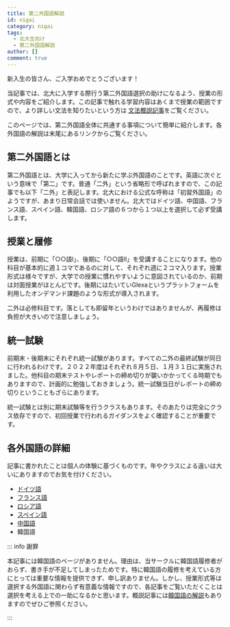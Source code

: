 ```yaml
---
title: 第二外国語解説
id: nigai
category: nigai
tags:
  - 北大生向け
  - 第二外国語解説
author: []
comment: true
---
```

新入生の皆さん、ご入学おめでとうございます！

当記事では、北大に入学する際行う第二外国語選択の助けになるよう、授業の形式や内容をご紹介します。この記事で触れる学習内容はあくまで授業の範囲ですので、より詳しい文法を知りたいという方は<!--\\\\\\[タイトル](URL)-->
[文法概説記事](/tags?tag=%E6%96%87%E6%B3%95%E6%A6%82%E8%AA%AC)をご覧ください。

このページでは、第二外国語全体に共通する事項について簡単に紹介します。各外国語の解説は末尾にあるリンクからご覧ください。

## 第二外国語とは

第二外国語とは、大学に入ってから新たに学ぶ外国語のことです。英語に次ぐという意味で「第二」です。普通「二外」という省略形で呼ばれますので、この記事でも以下「二外」と表記します。北大における公式な呼称は「初習外国語」のようですが、あまり日常会話では使いません。北大ではドイツ語、中国語、フランス語、スペイン語、韓国語、ロシア語の６つから１つ以上を選択して必ず受講します。

## 授業と履修

授業は、前期に「○○語Ⅰ」、後期に「○○語Ⅱ」を受講することになります。他の科目が基本的に週１コマであるのに対して、それぞれ週に２コマ入ります。授業形式は様々ですが、大学での授業に慣れやすいように意図されているのか、前期は対面授業がほとんどです。後期にはたいていGlexaというプラットフォームを利用したオンデマンド課題のような形式が導入されます。

二外は必修科目です。落としても即留年というわけではありませんが、再履修は負担が大きいので注意しましょう。

## 統一試験

前期末・後期末にそれぞれ統一試験があります。すべての二外の最終試験が同日に行われるわけです。２０２２年度はそれぞれ８月５日、１月３１日に実施されました。他科目の期末テストやレポートの締め切りが襲いかかってくる時期でもありますので、計画的に勉強しておきましょう。統一試験当日がレポートの締め切りということもざらにあります。

統一試験とは別に期末試験等を行うクラスもあります。そのあたりは完全にクラス依存ですので、初回授業で行われるガイダンスをよく確認することが重要です。

## 各外国語の詳細

記事に書かれたことは個人の体験に基づくものです。年やクラスによる違いは大いにありますのでお気を付けください。

- [ドイツ語](https://note.com/ncho_014/n/n522a4905d54d?magazine_key=m23eaa6287db4)
- [フランス語](./nigai-fra)
- [ロシア語](https://note.com/xiupos/n/ndd8801567fa6?magazine_key=m23eaa6287db4)
- [スペイン語](./nigai-spa)
- [中国語](./nigai-zho)
- 韓国語

::: info 謝罪

本記事には韓国語のページがありません。理由は、当サークルに韓国語履修者がおらず、書き手が不足してしまったためです。特に韓国語の履修を考えている方にとっては重要な情報を提供できず、申し訳ありません。しかし、授業形式等は選択する外国語に関わらず有意義な情報ですので、各記事をご覧いただくことは選択を考える上での一助になるかと思います。概説記事には[韓国語の解説](./kor)もありますのでぜひご参照ください。

:::
